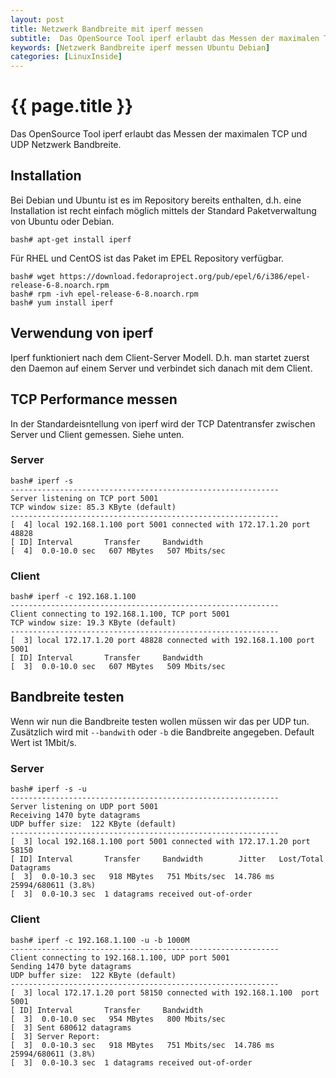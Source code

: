 ```yaml
---
layout: post
title: Netzwerk Bandbreite mit iperf messen
subtitle:  Das OpenSource Tool iperf erlaubt das Messen der maximalen TCP und UDP Netzwerk Bandbreite. Bei Debian und Ubuntu ist es im Repository bereits enthalten.
keywords: [Netzwerk Bandbreite iperf messen Ubuntu Debian]
categories: [LinuxInside]
---
```

# {{ page.title }}

Das OpenSource Tool iperf erlaubt das Messen der maximalen TCP und UDP Netzwerk Bandbreite.

## Installation

Bei Debian und Ubuntu ist es im Repository bereits enthalten, d.h. eine Installation ist recht einfach möglich mittels der Standard Paketverwaltung von Ubuntu oder Debian.

```
bash# apt-get install iperf
```
Für RHEL und CentOS ist das Paket im EPEL Repository verfügbar.

```
bash# wget https://download.fedoraproject.org/pub/epel/6/i386/epel-release-6-8.noarch.rpm
bash# rpm -ivh epel-release-6-8.noarch.rpm
bash# yum install iperf
```

## Verwendung von iperf

Iperf funktioniert nach dem Client-Server Modell. D.h. man startet zuerst den Daemon auf einem Server und verbindet sich danach mit dem Client.

## TCP Performance messen

In der Standardeisntellung von iperf wird der TCP Datentransfer zwischen Server und Client gemessen. Siehe unten.

### Server

```
bash# iperf -s
------------------------------------------------------------
Server listening on TCP port 5001
TCP window size: 85.3 KByte (default)
------------------------------------------------------------
[  4] local 192.168.1.100 port 5001 connected with 172.17.1.20 port 48828
[ ID] Interval       Transfer     Bandwidth
[  4]  0.0-10.0 sec   607 MBytes   507 Mbits/sec
```

### Client

```
bash# iperf -c 192.168.1.100
------------------------------------------------------------
Client connecting to 192.168.1.100, TCP port 5001
TCP window size: 19.3 KByte (default)
------------------------------------------------------------
[  3] local 172.17.1.20 port 48828 connected with 192.168.1.100 port 5001
[ ID] Interval       Transfer     Bandwidth
[  3]  0.0-10.0 sec   607 MBytes   509 Mbits/sec
```

## Bandbreite testen

Wenn wir nun die Bandbreite testen wollen müssen wir das per UDP tun. Zusätzlich wird mit `--bandwith` oder `-b` die Bandbreite angegeben. Default Wert ist 1Mbit/s.

### Server

```
bash# iperf -s -u
------------------------------------------------------------
Server listening on UDP port 5001
Receiving 1470 byte datagrams
UDP buffer size:  122 KByte (default)
------------------------------------------------------------
[  3] local 192.168.1.100 port 5001 connected with 172.17.1.20 port 58150
[ ID] Interval       Transfer     Bandwidth        Jitter   Lost/Total Datagrams
[  3]  0.0-10.3 sec   918 MBytes   751 Mbits/sec  14.786 ms 25994/680611 (3.8%)
[  3]  0.0-10.3 sec  1 datagrams received out-of-order
```

### Client

```
bash# iperf -c 192.168.1.100 -u -b 1000M
------------------------------------------------------------
Client connecting to 192.168.1.100, UDP port 5001
Sending 1470 byte datagrams
UDP buffer size:  122 KByte (default)
------------------------------------------------------------
[  3] local 172.17.1.20 port 58150 connected with 192.168.1.100  port 5001
[ ID] Interval       Transfer     Bandwidth
[  3]  0.0-10.0 sec   954 MBytes   800 Mbits/sec
[  3] Sent 680612 datagrams
[  3] Server Report:
[  3]  0.0-10.3 sec   918 MBytes   751 Mbits/sec  14.786 ms 25994/680611 (3.8%)
[  3]  0.0-10.3 sec  1 datagrams received out-of-order
```
